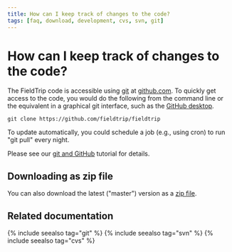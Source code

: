 ```yaml
---
title: How can I keep track of changes to the code?
tags: [faq, download, development, cvs, svn, git]
---
```


# How can I keep track of changes to the code?

The FieldTrip code is accessible using [git](http://git-scm.com/) at [github.com](https://github.com). To quickly get access to the code, you would do the following from the command line or the equivalent in a graphical git interface, such as the [GitHub desktop](https://desktop.github.com).

    git clone https://github.com/fieldtrip/fieldtrip

To update automatically, you could schedule a job (e.g., using cron) to run "git pull" every night.

Please see our [git and GitHub](/development/git) tutorial for details.

## Downloading as zip file

You can also download the latest ("master") version as a [zip file](https://github.com/fieldtrip/fieldtrip/archive/master.zip).

## Related documentation

{% include seealso tag="git" %}
{% include seealso tag="svn" %}
{% include seealso tag="cvs" %}
